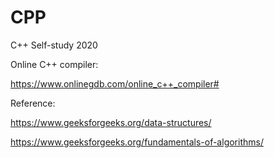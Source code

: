 # CPP
C++ Self-study 2020

Online C++ compiler:

https://www.onlinegdb.com/online_c++_compiler#

Reference: 

https://www.geeksforgeeks.org/data-structures/ 

https://www.geeksforgeeks.org/fundamentals-of-algorithms/
